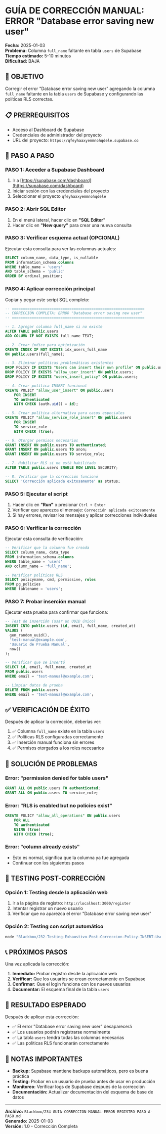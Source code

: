 # GUÍA DE CORRECCIÓN MANUAL: ERROR "Database error saving new user"

**Fecha:** 2025-01-03  
**Problema:** Columna `full_name` faltante en tabla `users` de Supabase  
**Tiempo estimado:** 5-10 minutos  
**Dificultad:** BAJA  

## 🎯 OBJETIVO

Corregir el error "Database error saving new user" agregando la columna `full_name` faltante en la tabla `users` de Supabase y configurando las políticas RLS correctas.

## 📋 PRERREQUISITOS

- Acceso al Dashboard de Supabase
- Credenciales de administrador del proyecto
- URL del proyecto: `https://qfeyhaaxyemmnohqdele.supabase.co`

## 🔧 PASO A PASO

### PASO 1: Acceder a Supabase Dashboard

1. Ir a [https://supabase.com/dashboard](https://supabase.com/dashboard)
2. Iniciar sesión con las credenciales del proyecto
3. Seleccionar el proyecto `qfeyhaaxyemmnohqdele`

### PASO 2: Abrir SQL Editor

1. En el menú lateral, hacer clic en **"SQL Editor"**
2. Hacer clic en **"New query"** para crear una nueva consulta

### PASO 3: Verificar esquema actual (OPCIONAL)

Ejecutar esta consulta para ver las columnas actuales:

```sql
SELECT column_name, data_type, is_nullable
FROM information_schema.columns
WHERE table_name = 'users' 
AND table_schema = 'public'
ORDER BY ordinal_position;
```

### PASO 4: Aplicar corrección principal

Copiar y pegar este script SQL completo:

```sql
-- ============================================================
-- CORRECCIÓN COMPLETA: ERROR "Database error saving new user"
-- ============================================================

-- 1. Agregar columna full_name si no existe
ALTER TABLE public.users 
ADD COLUMN IF NOT EXISTS full_name TEXT;

-- 2. Crear índice para optimización
CREATE INDEX IF NOT EXISTS idx_users_full_name 
ON public.users(full_name);

-- 3. Eliminar políticas problemáticas existentes
DROP POLICY IF EXISTS "Users can insert their own profile" ON public.users;
DROP POLICY IF EXISTS "allow_user_insert" ON public.users;
DROP POLICY IF EXISTS "users_insert_policy" ON public.users;

-- 4. Crear política INSERT funcional
CREATE POLICY "allow_user_insert" ON public.users
    FOR INSERT 
    TO authenticated 
    WITH CHECK (auth.uid() = id);

-- 5. Crear política alternativa para casos especiales
CREATE POLICY "allow_service_role_insert" ON public.users
    FOR INSERT 
    TO service_role 
    WITH CHECK (true);

-- 6. Otorgar permisos necesarios
GRANT INSERT ON public.users TO authenticated;
GRANT INSERT ON public.users TO anon;
GRANT INSERT ON public.users TO service_role;

-- 7. Habilitar RLS si no está habilitado
ALTER TABLE public.users ENABLE ROW LEVEL SECURITY;

-- 8. Verificar que la corrección funcionó
SELECT 'Corrección aplicada exitosamente' as status;
```

### PASO 5: Ejecutar el script

1. Hacer clic en **"Run"** o presionar `Ctrl + Enter`
2. Verificar que aparezca el mensaje: `Corrección aplicada exitosamente`
3. Si hay errores, revisar los mensajes y aplicar correcciones individuales

### PASO 6: Verificar la corrección

Ejecutar esta consulta de verificación:

```sql
-- Verificar que la columna fue creada
SELECT column_name, data_type 
FROM information_schema.columns
WHERE table_name = 'users' 
AND column_name = 'full_name';

-- Verificar políticas RLS
SELECT policyname, cmd, permissive, roles
FROM pg_policies 
WHERE tablename = 'users';
```

### PASO 7: Probar inserción manual

Ejecutar esta prueba para confirmar que funciona:

```sql
-- Test de inserción (usar un UUID único)
INSERT INTO public.users (id, email, full_name, created_at)
VALUES (
  gen_random_uuid(),
  'test-manual@example.com',
  'Usuario de Prueba Manual',
  now()
);

-- Verificar que se insertó
SELECT id, email, full_name, created_at 
FROM public.users 
WHERE email = 'test-manual@example.com';

-- Limpiar datos de prueba
DELETE FROM public.users 
WHERE email = 'test-manual@example.com';
```

## ✅ VERIFICACIÓN DE ÉXITO

Después de aplicar la corrección, deberías ver:

1. ✅ Columna `full_name` existe en la tabla `users`
2. ✅ Políticas RLS configuradas correctamente
3. ✅ Inserción manual funciona sin errores
4. ✅ Permisos otorgados a los roles necesarios

## 🚨 SOLUCIÓN DE PROBLEMAS

### Error: "permission denied for table users"
```sql
GRANT ALL ON public.users TO authenticated;
GRANT ALL ON public.users TO service_role;
```

### Error: "RLS is enabled but no policies exist"
```sql
CREATE POLICY "allow_all_operations" ON public.users
    FOR ALL 
    TO authenticated 
    USING (true) 
    WITH CHECK (true);
```

### Error: "column already exists"
- Esto es normal, significa que la columna ya fue agregada
- Continuar con los siguientes pasos

## 🔄 TESTING POST-CORRECCIÓN

### Opción 1: Testing desde la aplicación web
1. Ir a la página de registro: `http://localhost:3000/register`
2. Intentar registrar un nuevo usuario
3. Verificar que no aparezca el error "Database error saving new user"

### Opción 2: Testing con script automático
```bash
node "Blackbox/232-Testing-Exhaustivo-Post-Correccion-Policy-INSERT-Users-Final.js"
```

## 📞 PRÓXIMOS PASOS

Una vez aplicada la corrección:

1. **Inmediato:** Probar registro desde la aplicación web
2. **Verificar:** Que los usuarios se crean correctamente en Supabase
3. **Confirmar:** Que el login funciona con los nuevos usuarios
4. **Documentar:** El esquema final de la tabla `users`

## 🎯 RESULTADO ESPERADO

Después de aplicar esta corrección:

- ✅ El error "Database error saving new user" desaparecerá
- ✅ Los usuarios podrán registrarse normalmente
- ✅ La tabla `users` tendrá todas las columnas necesarias
- ✅ Las políticas RLS funcionarán correctamente

## 📝 NOTAS IMPORTANTES

- **Backup:** Supabase mantiene backups automáticos, pero es buena práctica
- **Testing:** Probar en un usuario de prueba antes de usar en producción
- **Monitoreo:** Verificar logs de Supabase después de la corrección
- **Documentación:** Actualizar documentación del esquema de base de datos

---

**Archivo:** `Blackbox/234-GUIA-CORRECCION-MANUAL-ERROR-REGISTRO-PASO-A-PASO.md`  
**Generado:** 2025-01-03  
**Versión:** 1.0 - Corrección Completa
